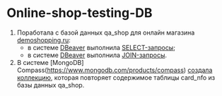 # Online-shop-testing-DB

1. Поработала с базой данных qa_shop для онлайн магазина [demoshopping.ru](https://qa.demoshopping.ru/):
   + в системе [DBeaver](https://dbeaver.io/) выполнила [SELECT-запросы](https://docs.google.com/spreadsheets/d/15beEU2U7gK2Y8khid-QlUNAi63gjvtBRfUM8mbzUuHI/edit?usp=sharing);
   + в системе [DBeaver](https://dbeaver.io/) выполнила [JOIN-запросы](https://docs.google.com/spreadsheets/d/1AAt7IDdNXAoAddsKEYs_WiDGHo_1VfufjMgZIjxmErU/edit?usp=sharing).
3. В системе [MongoDB] Compass(https://www.mongodb.com/products/compass) [создала коллекцию](https://docs.google.com/spreadsheets/d/1lrPzBvghbzrwvmSa5ytsReZlckPO5_OUHveVoPy-19c/edit?usp=sharing), которая повторяет содержимое таблицы card_nfo из базы данных qa_shop.
